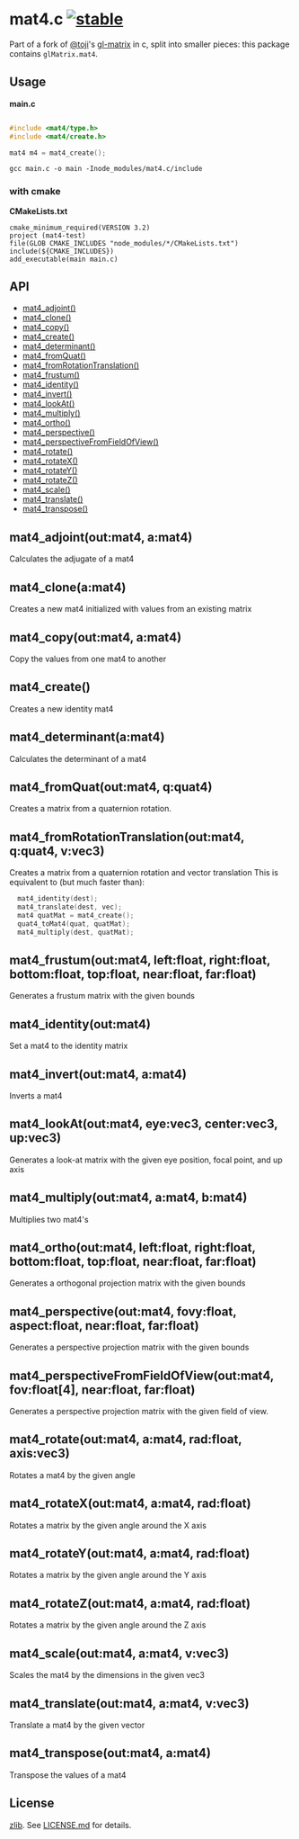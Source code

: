 # mat4.c [![stable](http://badges.github.io/stability-badges/dist/stable.svg)](http://github.com/badges/stability-badges)

Part of a fork of [@toji](http://github.com/toji)'s
[gl-matrix](http://github.com/toji/gl-matrix) in c, split into smaller pieces: this
package contains `glMatrix.mat4`.

## Usage

__main.c__
```c

#include <mat4/type.h>
#include <mat4/create.h>

mat4 m4 = mat4_create();

```

`gcc main.c -o main -Inode_modules/mat4.c/include`

### with cmake

__CMakeLists.txt__
```
cmake_minimum_required(VERSION 3.2)
project (mat4-test)
file(GLOB CMAKE_INCLUDES "node_modules/*/CMakeLists.txt")
include(${CMAKE_INCLUDES})
add_executable(main main.c)
```

## API

  - [mat4_adjoint()](#adjointoutmat4-amat4)
  - [mat4_clone()](#cloneamat4)
  - [mat4_copy()](#copyoutmat4-amat4)
  - [mat4_create()](#create)
  - [mat4_determinant()](#determinantamat4)
  - [mat4_fromQuat()](#fromquatoutmat4-qquat4)
  - [mat4_fromRotationTranslation()](#fromrotationtranslationoutmat4-qquat4-vvec3)
  - [mat4_frustum()](#frustumoutmat4-leftnumber-rightnumber-bottomnumber-topnumber-nearnumber-farnumber)
  - [mat4_identity()](#identityoutmat4)
  - [mat4_invert()](#invertoutmat4-amat4)
  - [mat4_lookAt()](#lookatoutmat4-eyevec3-centervec3-upvec3)
  - [mat4_multiply()](#multiplyoutmat4-amat4-bmat4)
  - [mat4_ortho()](#orthooutmat4-leftnumber-rightnumber-bottomnumber-topnumber-nearnumber-farnumber)
  - [mat4_perspective()](#perspectiveoutmat4-fovynumber-aspectnumber-nearnumber-farnumber)
  - [mat4_perspectiveFromFieldOfView()](#perspectivefromfieldofviewoutmat4-fovobject-nearnumber-farnumber)
  - [mat4_rotate()](#rotateoutmat4-amat4-radnumber-axisvec3)
  - [mat4_rotateX()](#rotatexoutmat4-amat4-radnumber)
  - [mat4_rotateY()](#rotateyoutmat4-amat4-radnumber)
  - [mat4_rotateZ()](#rotatezoutmat4-amat4-radnumber)
  - [mat4_scale()](#scaleoutmat4-amat4-vvec3)
  - [mat4_translate()](#translateoutmat4-amat4-vvec3)
  - [mat4_transpose()](#transposeoutmat4-amat4)

## mat4_adjoint(out:mat4, a:mat4)

  Calculates the adjugate of a mat4

## mat4_clone(a:mat4)

  Creates a new mat4 initialized with values from an existing matrix

## mat4_copy(out:mat4, a:mat4)

  Copy the values from one mat4 to another

## mat4_create()

  Creates a new identity mat4

## mat4_determinant(a:mat4)

  Calculates the determinant of a mat4

## mat4_fromQuat(out:mat4, q:quat4)

  Creates a matrix from a quaternion rotation.

## mat4_fromRotationTranslation(out:mat4, q:quat4, v:vec3)

  Creates a matrix from a quaternion rotation and vector translation
  This is equivalent to (but much faster than):
  
```c
  mat4_identity(dest);
  mat4_translate(dest, vec);
  mat4 quatMat = mat4_create();
  quat4_toMat4(quat, quatMat);
  mat4_multiply(dest, quatMat);
```

## mat4_frustum(out:mat4, left:float, right:float, bottom:float, top:float, near:float, far:float)

  Generates a frustum matrix with the given bounds

## mat4_identity(out:mat4)

  Set a mat4 to the identity matrix

## mat4_invert(out:mat4, a:mat4)

  Inverts a mat4

## mat4_lookAt(out:mat4, eye:vec3, center:vec3, up:vec3)

  Generates a look-at matrix with the given eye position, focal point, and up axis

## mat4_multiply(out:mat4, a:mat4, b:mat4)

  Multiplies two mat4's

## mat4_ortho(out:mat4, left:float, right:float, bottom:float, top:float, near:float, far:float)

  Generates a orthogonal projection matrix with the given bounds

## mat4_perspective(out:mat4, fovy:float, aspect:float, near:float, far:float)

  Generates a perspective projection matrix with the given bounds

## mat4_perspectiveFromFieldOfView(out:mat4, fov:float[4], near:float, far:float)

  Generates a perspective projection matrix with the given field of view.

## mat4_rotate(out:mat4, a:mat4, rad:float, axis:vec3)

  Rotates a mat4 by the given angle

## mat4_rotateX(out:mat4, a:mat4, rad:float)

  Rotates a matrix by the given angle around the X axis

## mat4_rotateY(out:mat4, a:mat4, rad:float)

  Rotates a matrix by the given angle around the Y axis

## mat4_rotateZ(out:mat4, a:mat4, rad:float)

  Rotates a matrix by the given angle around the Z axis

## mat4_scale(out:mat4, a:mat4, v:vec3)

  Scales the mat4 by the dimensions in the given vec3

## mat4_translate(out:mat4, a:mat4, v:vec3)

  Translate a mat4 by the given vector

## mat4_transpose(out:mat4, a:mat4)

  Transpose the values of a mat4

## License

[zlib](http://en.wikipedia.org/wiki/Zlib_License). See [LICENSE.md](https://github.com/stackgl/gl-mat4/blob/master/LICENSE.md) for details.
